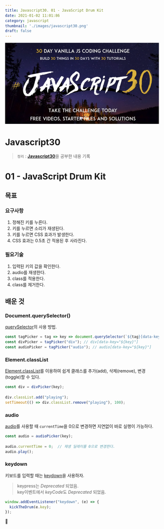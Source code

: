 ```yaml
---
title: Javascript30. 01 - JavaScript Drum Kit
date: 2021-01-02 11:01:86
category: javascript
thumbnail: './images/javascript30.png'
draft: false
---
```


![](./images/javascript30.png)

# Javascript30

> `정리` : [**Javascript30**](https://javascript30.com)을 공부한 내용 기록

# 01 - JavaScript Drum Kit

## 목표

### 요구사항

1. 정해진 키를 누른다.
2. 키를 누르면 소리가 재생된다.
3. 키를 누르면 CSS 효과가 발생한다.
4. CSS 효과는 0.5초 간 적용된 후 사라진다.

### 필요기술

1. 입력된 키의 값을 확인한다.
2. audio를 재생한다.
3. class를 적용한다.
4. class를 제거한다.

## 배운 것

### Document.querySelector()

[querySelector](https://developer.mozilla.org/ko/docs/Web/API/Document/querySelector)의 사용 방법.

```js
const tagPicker = tag => key => document.querySelector(`${tag}[data-key="${key}"]`);
const divPicker = tagPicker("div"); // div[data-key="${key}"]
const audioPicker = tagPicker("audio"); // audio[data-key="${key}"]
```

### Element.classList

[Element.classList](https://developer.mozilla.org/ko/docs/Web/API/Element/classList)를 이용하여 쉽게 클래스를 추가(add), 삭제(remove), 변경(toggle)할 수 있다.

```js
const div = divPicker(key);

div.classList.add("playing");
setTimeout(() => div.classList.remove("playing"), 100);

```

### audio

[audio](https://developer.mozilla.org/ko/docs/Web/HTML/Element/audio)를 사용할 때 `currentTime`을 0으로 변경하면 지연없이 바로 실행이 가능하다.

```js
const audio = audioPicker(key);

audio.currentTime = 0;  // 재생 딜레이를 0으로 변경한다.
audio.play();
```

### keydown

키보드를 입력할 때는 [keydown](https://developer.mozilla.org/ko/docs/Web/API/Document/keydown_event)을 사용하자.

> keypress는 *Deprecated* 되었음.  
> key이벤트에서 *keyCode*도 *Deprecated* 되었음.

```js
window.addEventListener("keydown", (e) => {
  kickTheDrum(e.key);
});
```

👋
